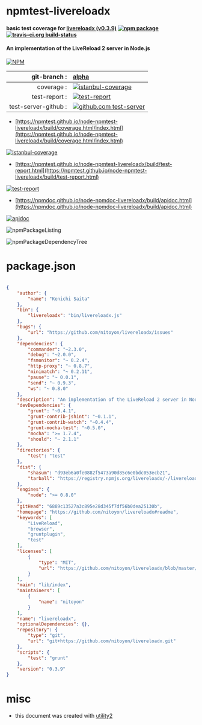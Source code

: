 # npmtest-livereloadx

#### basic test coverage for  [livereloadx (v0.3.9)](https://github.com/nitoyon/livereloadx#readme)  [![npm package](https://img.shields.io/npm/v/npmtest-livereloadx.svg?style=flat-square)](https://www.npmjs.org/package/npmtest-livereloadx) [![travis-ci.org build-status](https://api.travis-ci.org/npmtest/node-npmtest-livereloadx.svg)](https://travis-ci.org/npmtest/node-npmtest-livereloadx)

#### An implementation of the LiveReload 2 server in Node.js

[![NPM](https://nodei.co/npm/livereloadx.png?downloads=true&downloadRank=true&stars=true)](https://www.npmjs.com/package/livereloadx)

| git-branch : | [alpha](https://github.com/npmtest/node-npmtest-livereloadx/tree/alpha)|
|--:|:--|
| coverage : | [![istanbul-coverage](https://npmtest.github.io/node-npmtest-livereloadx/build/coverage.badge.svg)](https://npmtest.github.io/node-npmtest-livereloadx/build/coverage.html/index.html)|
| test-report : | [![test-report](https://npmtest.github.io/node-npmtest-livereloadx/build/test-report.badge.svg)](https://npmtest.github.io/node-npmtest-livereloadx/build/test-report.html)|
| test-server-github : | [![github.com test-server](https://npmtest.github.io/node-npmtest-livereloadx/GitHub-Mark-32px.png)](https://npmtest.github.io/node-npmtest-livereloadx/build/app/index.html) | | build-artifacts : | [![build-artifacts](https://npmtest.github.io/node-npmtest-livereloadx/glyphicons_144_folder_open.png)](https://github.com/npmtest/node-npmtest-livereloadx/tree/gh-pages/build)|

- [https://npmtest.github.io/node-npmtest-livereloadx/build/coverage.html/index.html](https://npmtest.github.io/node-npmtest-livereloadx/build/coverage.html/index.html)

[![istanbul-coverage](https://npmtest.github.io/node-npmtest-livereloadx/build/screenCapture.buildCi.browser.%252Ftmp%252Fbuild%252Fcoverage.lib.html.png)](https://npmtest.github.io/node-npmtest-livereloadx/build/coverage.html/index.html)

- [https://npmtest.github.io/node-npmtest-livereloadx/build/test-report.html](https://npmtest.github.io/node-npmtest-livereloadx/build/test-report.html)

[![test-report](https://npmtest.github.io/node-npmtest-livereloadx/build/screenCapture.buildCi.browser.%252Ftmp%252Fbuild%252Ftest-report.html.png)](https://npmtest.github.io/node-npmtest-livereloadx/build/test-report.html)

- [https://npmdoc.github.io/node-npmdoc-livereloadx/build/apidoc.html](https://npmdoc.github.io/node-npmdoc-livereloadx/build/apidoc.html)

[![apidoc](https://npmdoc.github.io/node-npmdoc-livereloadx/build/screenCapture.buildCi.browser.%252Ftmp%252Fbuild%252Fapidoc.html.png)](https://npmdoc.github.io/node-npmdoc-livereloadx/build/apidoc.html)

![npmPackageListing](https://npmtest.github.io/node-npmtest-livereloadx/build/screenCapture.npmPackageListing.svg)

![npmPackageDependencyTree](https://npmtest.github.io/node-npmtest-livereloadx/build/screenCapture.npmPackageDependencyTree.svg)



# package.json

```json

{
    "author": {
        "name": "Kenichi Saita"
    },
    "bin": {
        "livereloadx": "bin/livereloadx.js"
    },
    "bugs": {
        "url": "https://github.com/nitoyon/livereloadx/issues"
    },
    "dependencies": {
        "commander": "~2.3.0",
        "debug": "~2.0.0",
        "fsmonitor": "~ 0.2.4",
        "http-proxy": "~ 0.8.7",
        "minimatch": "~ 0.2.11",
        "pause": "~ 0.0.1",
        "send": "~ 0.9.3",
        "ws": "~ 0.8.0"
    },
    "description": "An implementation of the LiveReload 2 server in Node.js",
    "devDependencies": {
        "grunt": "~0.4.1",
        "grunt-contrib-jshint": "~0.1.1",
        "grunt-contrib-watch": "~0.4.4",
        "grunt-mocha-test": "~0.5.0",
        "mocha": ">= 1.7.4",
        "should": "~ 2.1.1"
    },
    "directories": {
        "test": "test"
    },
    "dist": {
        "shasum": "d93eb6a0fe0882f5473a90d85c6e0bdc053ecb21",
        "tarball": "https://registry.npmjs.org/livereloadx/-/livereloadx-0.3.9.tgz"
    },
    "engines": {
        "node": ">= 0.8.0"
    },
    "gitHead": "6889c13527a3c895e28d345f7df56b0dea25130b",
    "homepage": "https://github.com/nitoyon/livereloadx#readme",
    "keywords": [
        "LiveReload",
        "browser",
        "gruntplugin",
        "test"
    ],
    "licenses": [
        {
            "type": "MIT",
            "url": "https://github.com/nitoyon/livereloadx/blob/master/LICENSE-MIT"
        }
    ],
    "main": "lib/index",
    "maintainers": [
        {
            "name": "nitoyon"
        }
    ],
    "name": "livereloadx",
    "optionalDependencies": {},
    "repository": {
        "type": "git",
        "url": "git+https://github.com/nitoyon/livereloadx.git"
    },
    "scripts": {
        "test": "grunt"
    },
    "version": "0.3.9"
}
```



# misc
- this document was created with [utility2](https://github.com/kaizhu256/node-utility2)
